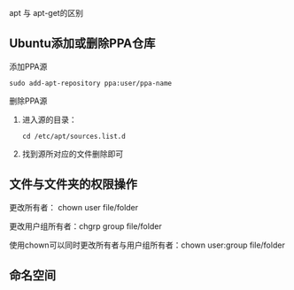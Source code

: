 apt 与 apt-get的区别

## Ubuntu添加或删除PPA仓库

添加PPA源

```shell
sudo add-apt-repository ppa:user/ppa-name
```

删除PPA源

1. 进入源的目录：

   ```shell
   cd /etc/apt/sources.list.d
   ```

2. 找到源所对应的文件删除即可



## 文件与文件夹的权限操作

更改所有者： chown user file/folder

更改用户组所有者：chgrp group file/folder

使用chown可以同时更改所有者与用户组所有者：chown user:group file/folder

## 命名空间

